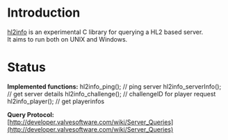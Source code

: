 Introduction
============

[hl2info](http://github.com/bucket-T/hl2info) is an experimental C library for querying a HL2 based server.  
It aims to run both on UNIX and Windows.


Status
======

**Implemented functions:**
	hl2info_ping();			// ping server
	hl2info_serverInfo();	// get server details
	hl2info_challenge();	// challengeID for player request
	hl2info_player();		// get playerinfos

**Query Protocol:**  
[http://developer.valvesoftware.com/wiki/Server_Queries](http://developer.valvesoftware.com/wiki/Server_Queries)